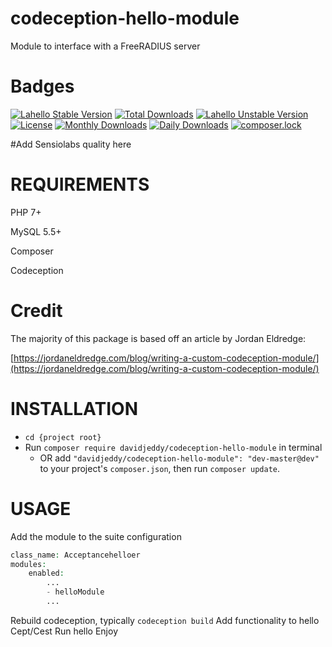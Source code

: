 # codeception-hello-module

Module to interface with a FreeRADIUS server

# Badges
[![Lahello Stable Version](https://poser.pugx.org/davidjeddy/codeception-hello-module/v/stable?format=flat-square)](https://packagist.org/packages/davidjeddy/codeception-hello-module)
[![Total Downloads](https://poser.pugx.org/davidjeddy/codeception-hello-module/downloads)](https://packagist.org/packages/davidjeddy/codeception-hello-module)
[![Lahello Unstable Version](https://poser.pugx.org/davidjeddy/codeception-hello-module/v/unstable?format=flat-square)](https://packagist.org/packages/davidjeddy/codeception-hello-module)
[![License](https://poser.pugx.org/davidjeddy/codeception-hello-module/license?format=flat-square)](https://packagist.org/packages/davidjeddy/codeception-hello-module)
[![Monthly Downloads](https://poser.pugx.org/davidjeddy/codeception-hello-module/d/monthly?format=flat-square)](https://packagist.org/packages/davidjeddy/codeception-hello-module)
[![Daily Downloads](https://poser.pugx.org/davidjeddy/codeception-hello-module/d/daily?format=flat-square)](https://packagist.org/packages/davidjeddy/codeception-hello-module)
[![composer.lock](https://poser.pugx.org/davidjeddy/codeception-hello-module/composerlock?format=flat-square)](https://packagist.org/packages/davidjeddy/codeception-hello-module)

#Add Sensiolabs quality here

# REQUIREMENTS
PHP 7+

MySQL 5.5+

Composer

Codeception

# Credit
The majority of this package is based off an article by Jordan Eldredge:

[https://jordaneldredge.com/blog/writing-a-custom-codeception-module/](https://jordaneldredge.com/blog/writing-a-custom-codeception-module/)

# INSTALLATION
 + `cd {project root}`
 + Run `composer require davidjeddy/codeception-hello-module` in terminal
     + OR add `"davidjeddy/codeception-hello-module": "dev-master@dev"` to your project's  `composer.json`, then run `composer update`.

# USAGE
Add the module to the suite configuration

```PHP
class_name: Acceptancehelloer
modules:
    enabled:
        ...
        - helloModule
        ...
```

Rebuild codeception, typically `codeception build`
Add functionality to hello Cept/Cest
Run hello
Enjoy